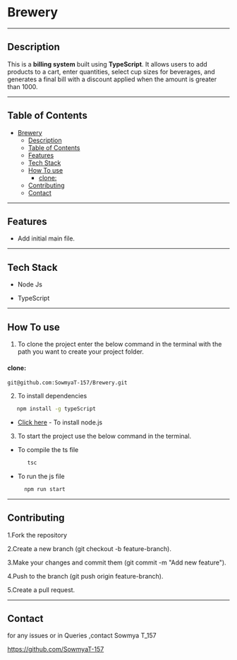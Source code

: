 # Brewery

---

## Description 
This is a **billing system** built using **TypeScript**. It allows users to add products to a cart, enter quantities, select cup sizes for beverages, and generates a final bill with a discount applied when the amount is greater than 1000.

---
##  Table of Contents

- [Brewery](#brewery)
  - [Description](#description)
  - [Table of Contents](#table-of-contents)
  - [Features](#features)
  - [Tech Stack](#tech-stack)
  - [How To use](#how-to-use)
      - [clone:](#clone)
  - [Contributing](#contributing)
  - [Contact](#contact)

---

##  Features

- Add initial main file.

<!-- - Add multiple products to cart 
- Cup size selection for beverages small/medium/large.
- Calculates total cost and applies 10% discount based on the billing amount.
- Final bill summary with payment status -->


---

##  Tech Stack

- Node Js

- TypeScript
 

---
## How To use

1. To clone the project enter the below command in the terminal with the path you want to create your project folder.

#### clone:
    git@github.com:SowmyaT-157/Brewery.git
2. To install dependencies 
 ```bash
    npm install -g typeScript
```

- [Click here](https://nodejs.org/en) - To install node.js

3. To start the project use the below command in the terminal.
  * To compile the ts file
    ```bash
       tsc
       ```
  * To run the js file
    ```bash
      npm run start
      ```

---
## Contributing
1.Fork the repository

2.Create a new branch (git checkout -b feature-branch).

3.Make your changes and commit them (git commit -m "Add new feature").

4.Push to the branch (git push origin feature-branch).

5.Create a pull request.

---
## Contact

for any issues or in Queries ,contact Sowmya T_157

   https://github.com/SowmyaT-157
      

<!-- ## sample output -->

<!-- ![Output Screenshot](assets/output.png) -->
